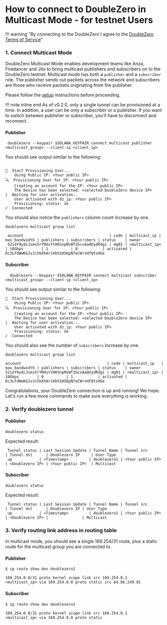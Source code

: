 # How to connect to DoubleZero in Multicast Mode - for testnet Users
!!! warning "By connecting to the DoubleZero I agree to the [DoubleZero Terms of Service](https://doublezero.xyz/terms-protocol)"
### 1. Connect Multicast Mode
DoubleZero Multicast Mode enables development teams like Anza, Firedancer and Jito to bring multicast publishers and subscribers on to the DoubleZero testnet. Multicast mode has both a `publisher` and a `subscriber` role. The publisher sends out packets across the network and subscribers are those who receive packets originating from the publisher.

Please follow the [setup](setup.md) instructions before proceeding.

!!! note inline end
    As of v0.2.0, only a single tunnel can be provisioned at a time. In addition, a user can be only a subscriber or a publisher. If you want to switch between publisher or subscriber, you'll have to disconnect and reconnect.

#### Publisher

```
 doublezero --keypair $SOLANA_KEYPAIR connect multicast publisher <multicast_group> --client-ip <client_ip>
```

You should see output similar to the following:
```

🔗  Start Provisioning User...
    Using Public IP: <Your public IP>
🔍  Provisioning User for IP: <Your public IP>
    Creating an account for the IP: <Your public IP>
    The Device has been selected: <selected DoubleZero device IP>
|  Waiting for user activation..
    User activated with dz_ip: <Your public IP>
    Provisioning: status: ok
/  Connected
```

You should also notice the `publishers` column count increase by one.

```
doublezero multicast group list
```

```
 account                                      | code | multicast_ip | max_bandwidth | publishers | subscribers | status    | owner
 52ieY9ydcJsms5rYMdsYtH6SnpMvWT2GcvAa8UydRdgi | mg01 | <multicast_ip> | 10Gbps        | 1          | 0           | activated | Dc3LFdWwKGJvJcVkXhAr14kh1HS6pN7oCWrvHfQtsHGe
```

#### Subscriber

```
  doublezero --keypair $SOLANA_KEYPAIR connect multicast subscriber <multicast_group> --client-ip <client_ip>
```

You should see output similar to the following:

```
🔗  Start Provisioning User...
    Using Public IP: <Your public IP>
🔍  Provisioning User for IP: <Your public IP>
    Creating an account for the IP: <Your public IP>
    The Device has been selected: <selected DoubleZero device IP>
|  Waiting for user activation...
    User activated with dz_ip: <Your public IP>
    Provisioning: status: ok
/  Connected
```

You should also see the number of `subscribers` increase by one.

```
doublezero multicast group list
```

```
account                                      | code | multicast_ip   | max_bandwidth | publishers | subscribers | status    | owner
52ieY9ydcJsms5rYMdsYtH6SnpMvWT2GcvAa8UydRdgi | mg01 | <multicast_ip> | 10Gbps        | 0          | 1           | activated | Dc3LFdWwKGJvJcVkXhAr14kh1HS6pN7oCWrvHfQtsHGe
```


Congratulations, your DoubleZero connection is up and running! We hope. Let's run a few more commands to make sure everything is working.

### 2. Verify doublezero tunnel

#### Publisher
```
doublezero status
```

Expected result:

```
 Tunnel status | Last Session Update | Tunnel Name | Tunnel src       | Tunnel dst      | Doublezero IP     | User Type
 up            | <Timestamp>         | doublezero1 | <Your public IP> | <Doublezero IP> | <Your public IP>  | Multicast
```


#### Subscriber
```
doublezero status
```

Expected result:

```
 Tunnel status | Last Session Update | Tunnel Name | Tunnel src       | Tunnel dst      | Doublezero IP | User Type
 up            | <Timestamp>         | doublezero1 | <Your public IP> | <Doublezero IP> |               | Multicast
```

### 3. Verify routing link address in routing table

In multicast mode, you should see a single 169.254/31 route, plus a static route for the multicast group you are connected to.

#### Publisher
```
$ ip route show dev doublezero1
```

```
169.254.0.0/31 proto kernel scope link src 169.254.0.1
<multicast_ip> via 169.254.0.0 proto static src 64.86.249.81
```

#### Subscriber

```
$ ip route show dev doublezero1
```

```
169.254.0.0/31 proto kernel scope link src 169.254.0.1
<multicast_ip> via 169.254.0.0 proto static
```
